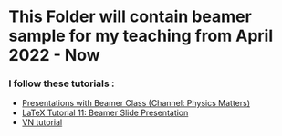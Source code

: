 # This Folder will contain beamer sample for my teaching from April 2022 - Now

### I follow these tutorials : 

- [Presentations with Beamer Class (Channel: Physics Matters)](https://www.youtube.com/watch?v=l4gwti6Py7A&list=PLLybgCU6QCGU2Hh8R3oCwZnVZry-ICY5R&index=10)
- [LaTeX Tutorial 11: Beamer Slide Presentation](https://www.youtube.com/watch?v=0fsWGg81RwU)
- [VN tutorial](https://www.youtube.com/watch?v=QQ-KRmZ8g3A)
